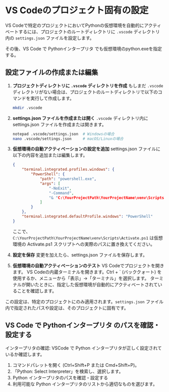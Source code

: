 
# VS Codeのプロジェクト固有の設定

VS Codeで特定のプロジェクトにおいてPythonの仮想環境を自動的にアクティベートするには、プロジェクトのルートディレクトリに `.vscode` ディレクトリ内の `settings.json` ファイルを設定します。

その後、VS Code で Pythonインタープリタ でも仮想環境のpython.exeを指定する。

## 設定ファイルの作成または編集

1. **プロジェクトディレクトリに `.vscode` ディレクトリを作成**
   もしまだ `.vscode` ディレクトリがない場合は、プロジェクトのルートディレクトリで以下のコマンドを実行して作成します。
   ```bash
   mkdir .vscode
   ```

2. **settings.json ファイルを作成または開く**
   `.vscode` ディレクトリ内に settings.json ファイルを作成または開きます。
   ```bash
   notepad .vscode/settings.json  # Windowsの場合
   nano .vscode/settings.json     # macOS/Linuxの場合
   ```

3. **仮想環境の自動アクティベーションの設定を追加**
   settings.json ファイルに以下の内容を追加または編集します。
   ```json
   {
       "terminal.integrated.profiles.windows": {
           "PowerShell": {
               "path": "powershell.exe",
               "args": [
                   "-NoExit",
                   "-Command",
                   "& "C:\YourProjectPath\YourProjectName\venv\Scripts\Activate.ps1""
               ]
           }
       },
       "terminal.integrated.defaultProfile.windows": "PowerShell"
   }
   ```
   ここで、`C:\YourProjectPath\YourProjectName\venv\Scripts\Activate.ps1` は仮想環境の Activate.ps1 スクリプトへの実際のパスに置き換えてください。

4. **設定を保存**
   変更を加えたら、settings.json ファイルを保存します。

5. **仮想環境の自動アクティベーションのテスト**
   VS Codeでプロジェクトを開きます。
   VS Codeの内蔵ターミナルを開きます。Ctrl + ` (バッククォート) を使用するか、メニューから「表示」->「ターミナル」を選択します。
   ターミナルが開いたときに、指定した仮想環境が自動的にアクティベートされていることを確認します。

この設定は、特定のプロジェクトにのみ適用されます。`settings.json` ファイル内で指定されたパスや設定は、そのプロジェクトに固有です。

## VS Code で Pythonインタープリタ のパスを確認・設定する
インタープリタの確認: VSCode で Python インタープリタが正しく設定されているか確認します。

1. コマンドパレットを開く (Ctrl+Shift+P または Cmd+Shift+P)。
2. 「Python: Select Interpreter」を検索し、選択します。
3. Python インタープリタのパスを確認・設定する
4. 利用可能な Python インタープリタのリストから適切なものを選びます。
